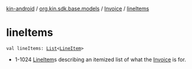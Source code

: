 [kin-android](../../index.md) / [org.kin.sdk.base.models](../index.md) / [Invoice](index.md) / [lineItems](./line-items.md)

# lineItems

`val lineItems: `[`List`](https://kotlinlang.org/api/latest/jvm/stdlib/kotlin.collections/-list/index.html)`<`[`LineItem`](../-line-item/index.md)`>`
* 1-1024 [LineItem](../-line-item/index.md)s describing an itemized list of what the [Invoice](index.md) is for.
